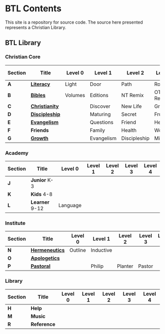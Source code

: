 # BTL Contents

This site is a repository for source code. The source here presented represents a Christian Library. 

## BTL Library
### Christian Core

|Section| Title            | Level 0 | Level 1 | Level 2 | Level 3 | Level 4 
|-------|------------------|---------|---------|---------|---------|--------
| __A__ | __[Literacy](https://github.com/BeTheLight/ENG-A-Literacy-PSFM)__     | Light   | Door    | Path    | Road    | Bridge 
| __B__ | __[Bibles](https://github.com/BeTheLight/Guidelines-and-Documentation-Wiki/blob/master/Bibles.md)__       | Volumes | Editions| NT Remix| OT Remix| 
| __C__ | __[Christianity](https://github.com/BeTheLight/ENG-C-Christianity-PSFM/tree/master/PDF)__ |         | Discover| New Life| Growing |
| __D__ | __[Discipleship](https://github.com/BeTheLight/ENG-D-Discipleship-PSFM/tree/master/PDF)__ |         | Maturing| Secret  | Fruit   | 
| __E__ | __[Evangelism](https://github.com/BeTheLight/ENG-E-Evangelism-PSFM)__   |         | Questions  | Friend  | Help! |
| __F__ | __Friends__      |         | Family     | Health  | Work    |  
| __G__ | __[Growth](https://github.com/BeTheLight/ENG-G-Growth-PSFM)__       |         | Evangelism | Discipleship | Missions | 

### Academy

|Section| Title            | Level 0 | Level 1 | Level 2 | Level 3 | Level 4 
|-------|------------------|---------|---------|---------|---------|--------
| __J__ | __Junior__ K-3   |         |         |
| __K__ | __Kids__ 4-8     |         |         |
| __L__ | __Learner__ 9-12 | Language|         | 

### Institute

|Section| Title            | Level 0 | Level 1 | Level 2 | Level 3 | Level 4 
|-------|------------------|---------|---------|---------|---------|--------
| __N__ | __[Hermeneutics](https://github.com/BeTheLight/ENG-N-Hermeneutics-PSFM)__| Outline | Inductive | 
| __O__ | __[Apologetics](https://github.com/BeTheLight/ENG-O-Apologetics-PSFM)__ |  |  | 
| __P__ | __[Pastoral](https://github.com/BeTheLight/ENG-P-Pastoral-PSFM)__ |         | Philip | Planter | Pastor 

### Library

|Section| Title            | Level 0 | Level 1 | Level 2 | Level 3 | Level 4 
|-------|------------------|---------|---------|---------|---------|--------
| __H__ | __Help__        |         |         | 
| __M__ | __Music__        |         |         | 
| __R__ | __Reference__    | | | |
